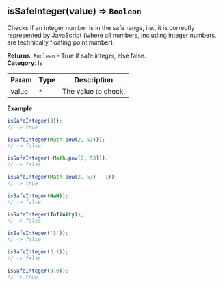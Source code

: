 <a name="isSafeInteger"></a>

## isSafeInteger(value) ⇒ <code>Boolean</code>
Checks if an integer number is in the safe range, i.e., it is correctly represented by JavaScript
(where all numbers, including integer numbers, are technically floating point number).

**Returns**: <code>Boolean</code> - True if safe integer, else false.  
**Category**: Is  

| Param | Type | Description |
| --- | --- | --- |
| value | <code>\*</code> | The value to check. |

**Example**  
```js
isSafeInteger(3));
// -> true

isSafeInteger(Math.pow(2, 53)));
// -> false

isSafeInteger(-Math.pow(2, 53))).
// -> false

isSafeInteger(Math.pow(2, 53) - 1));
// -> true

isSafeInteger(NaN));
// -> false

isSafeInteger(Infinity));
// -> false

isSafeInteger('3'));
// -> false

isSafeInteger(3.1));
// -> false

isSafeInteger(3.0));
// -> true
```
